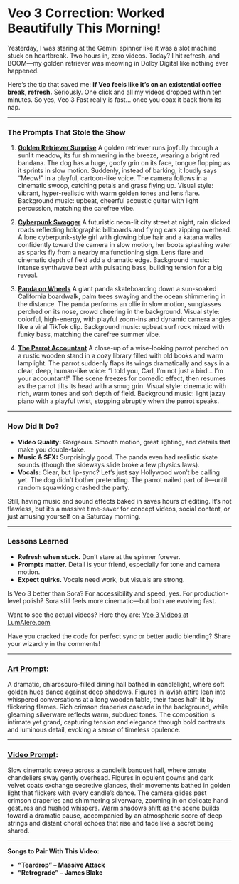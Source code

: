 # Veo 3 Correction: Worked Beautifully This Morning!

Yesterday, I was staring at the Gemini spinner like it was a slot machine stuck on heartbreak. Two hours in, zero videos. Today? I hit refresh, and BOOM—my golden retriever was meowing in Dolby Digital like nothing ever happened.

Here’s the tip that saved me:
**If Veo feels like it’s on an existential coffee break, refresh.** Seriously. One click and all my videos dropped within ten minutes. So yes, Veo 3 Fast really is fast… once you coax it back from its nap.

---

### The Prompts That Stole the Show

1. **[Golden Retriever Surprise](https://www.tiktok.com/@davelumai/video/7531416974677576990)**
   A golden retriever runs joyfully through a sunlit meadow, its fur shimmering in the breeze, wearing a bright red bandana. The dog has a huge, goofy grin on its face, tongue flopping as it sprints in slow motion. Suddenly, instead of barking, it loudly says “Meow!” in a playful, cartoon-like voice. The camera follows in a cinematic swoop, catching petals and grass flying up. Visual style: vibrant, hyper-realistic with warm golden tones and lens flare. Background music: upbeat, cheerful acoustic guitar with light percussion, matching the carefree vibe.

2. **[Cyberpunk Swagger](https://www.tiktok.com/@davelumai/video/7531418906867649822)**
   A futuristic neon-lit city street at night, rain slicked roads reflecting holographic billboards and flying cars zipping overhead. A lone cyberpunk-style girl with glowing blue hair and a katana walks confidently toward the camera in slow motion, her boots splashing water as sparks fly from a nearby malfunctioning sign. Lens flare and cinematic depth of field add a dramatic edge. Background music: intense synthwave beat with pulsating bass, building tension for a big reveal.

3. **[Panda on Wheels](https://www.tiktok.com/@davelumai/video/7531421050077285663)**
   A giant panda skateboarding down a sun-soaked California boardwalk, palm trees swaying and the ocean shimmering in the distance. The panda performs an ollie in slow motion, sunglasses perched on its nose, crowd cheering in the background. Visual style: colorful, high-energy, with playful zoom-ins and dynamic camera angles like a viral TikTok clip. Background music: upbeat surf rock mixed with funky bass, matching the carefree summer vibe.

4. **[The Parrot Accountant](https://www.tiktok.com/@davelumai/video/7531419334212717854)**
   A close-up of a wise-looking parrot perched on a rustic wooden stand in a cozy library filled with old books and warm lamplight. The parrot suddenly flaps its wings dramatically and says in a clear, deep, human-like voice: “I told you, Carl, I’m not just a bird… I’m your accountant!” The scene freezes for comedic effect, then resumes as the parrot tilts its head with a smug grin. Visual style: cinematic with rich, warm tones and soft depth of field. Background music: light jazzy piano with a playful twist, stopping abruptly when the parrot speaks.

---

### How Did It Do?

* **Video Quality:** Gorgeous. Smooth motion, great lighting, and details that make you double-take.
* **Music & SFX:** Surprisingly good. The panda even had realistic skate sounds (though the sideways slide broke a few physics laws).
* **Vocals:** Clear, but lip-sync? Let’s just say Hollywood won’t be calling yet. The dog didn’t bother pretending. The parrot nailed part of it—until random squawking crashed the party.

Still, having music and sound effects baked in saves hours of editing. It’s not flawless, but it’s a massive time-saver for concept videos, social content, or just amusing yourself on a Saturday morning.

---

### Lessons Learned

* **Refresh when stuck.** Don’t stare at the spinner forever.
* **Prompts matter.** Detail is your friend, especially for tone and camera motion.
* **Expect quirks.** Vocals need work, but visuals are strong.

Is Veo 3 better than Sora? For accessibility and speed, yes. For production-level polish? Sora still feels more cinematic—but both are evolving fast.

Want to see the actual videos? Here they are:
[Veo 3 Videos at LumAIere.com](https://lumaiere.com/?gallery=videos3)

Have you cracked the code for perfect sync or better audio blending? Share your wizardry in the comments!

---

### [Art Prompt](https://lumaiere.com/?gallery=baroque):

A dramatic, chiaroscuro-filled dining hall bathed in candlelight, where soft golden hues dance against deep shadows. Figures in lavish attire lean into whispered conversations at a long wooden table, their faces half-lit by flickering flames. Rich crimson draperies cascade in the background, while gleaming silverware reflects warm, subdued tones. The composition is intimate yet grand, capturing tension and elegance through bold contrasts and luminous detail, evoking a sense of timeless opulence.

---

### [Video Prompt](https://www.tiktok.com/@davelumai/video/7531437688969317662):

Slow cinematic sweep across a candlelit banquet hall, where ornate chandeliers sway gently overhead. Figures in opulent gowns and dark velvet coats exchange secretive glances, their movements bathed in golden light that flickers with every candle’s dance. The camera glides past crimson draperies and shimmering silverware, zooming in on delicate hand gestures and hushed whispers. Warm shadows shift as the scene builds toward a dramatic pause, accompanied by an atmospheric score of deep strings and distant choral echoes that rise and fade like a secret being shared.

---

**Songs to Pair With This Video:**

* **“Teardrop” – Massive Attack**
* **“Retrograde” – James Blake**

